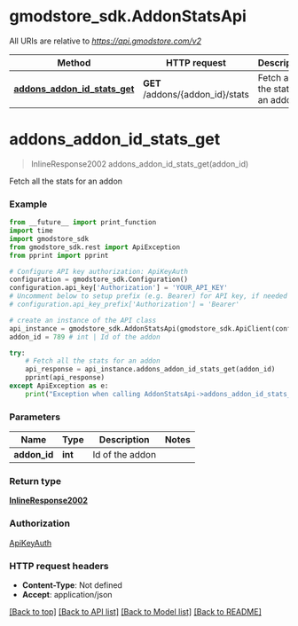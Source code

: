 # gmodstore_sdk.AddonStatsApi

All URIs are relative to *https://api.gmodstore.com/v2*

Method | HTTP request | Description
------------- | ------------- | -------------
[**addons_addon_id_stats_get**](AddonStatsApi.md#addons_addon_id_stats_get) | **GET** /addons/{addon_id}/stats | Fetch all the stats for an addon

# **addons_addon_id_stats_get**
> InlineResponse2002 addons_addon_id_stats_get(addon_id)

Fetch all the stats for an addon

### Example
```python
from __future__ import print_function
import time
import gmodstore_sdk
from gmodstore_sdk.rest import ApiException
from pprint import pprint

# Configure API key authorization: ApiKeyAuth
configuration = gmodstore_sdk.Configuration()
configuration.api_key['Authorization'] = 'YOUR_API_KEY'
# Uncomment below to setup prefix (e.g. Bearer) for API key, if needed
# configuration.api_key_prefix['Authorization'] = 'Bearer'

# create an instance of the API class
api_instance = gmodstore_sdk.AddonStatsApi(gmodstore_sdk.ApiClient(configuration))
addon_id = 789 # int | Id of the addon

try:
    # Fetch all the stats for an addon
    api_response = api_instance.addons_addon_id_stats_get(addon_id)
    pprint(api_response)
except ApiException as e:
    print("Exception when calling AddonStatsApi->addons_addon_id_stats_get: %s\n" % e)
```

### Parameters

Name | Type | Description  | Notes
------------- | ------------- | ------------- | -------------
 **addon_id** | **int**| Id of the addon | 

### Return type

[**InlineResponse2002**](InlineResponse2002.md)

### Authorization

[ApiKeyAuth](../README.md#ApiKeyAuth)

### HTTP request headers

 - **Content-Type**: Not defined
 - **Accept**: application/json

[[Back to top]](#) [[Back to API list]](../README.md#documentation-for-api-endpoints) [[Back to Model list]](../README.md#documentation-for-models) [[Back to README]](../README.md)

